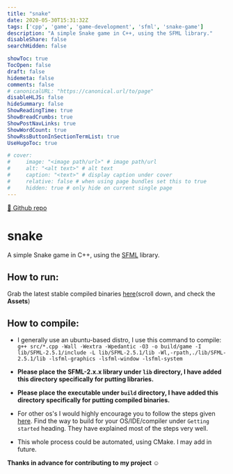 ```yaml
---
title: "snake"
date: 2020-05-30T15:31:32Z
tags: ['cpp', 'game', 'game-development', 'sfml', 'snake-game']
description: "A simple Snake game in C++, using the SFML library."
disableShare: false
searchHidden: false

showToc: true
TocOpen: false
draft: false
hidemeta: false
comments: false
# canonicalURL: "https://canonical.url/to/page"
disableHLJS: false
hideSummary: false
ShowReadingTime: true
ShowBreadCrumbs: true
ShowPostNavLinks: true
ShowWordCount: true
ShowRssButtonInSectionTermList: true
UseHugoToc: true

# cover:
#     image: "<image path/url>" # image path/url
#     alt: "<alt text>" # alt text
#     caption: "<text>" # display caption under cover
#     relative: false # when using page bundles set this to true
#     hidden: true # only hide on current single page
---
```


[🔗 Github repo](https://github.com/dev-abir/snake)

# snake
A simple Snake game in C++, using the [SFML](https://www.sfml-dev.org/) library.

## How to run:
Grab the latest stable compiled binaries [here](https://github.com/dev-abir/snake/releases/latest)(scroll down, and check the **Assets**)

## How to compile:
- I generally use an ubuntu-based distro, I use this command to compile: `g++ src/*.cpp -Wall -Wextra -Wpedantic -O3 -o build/game -I lib/SFML-2.5.1/include -L lib/SFML-2.5.1/lib -Wl,-rpath,./lib/SFML-2.5.1/lib -lsfml-graphics -lsfml-window -lsfml-system`

- **Please place the SFML-2.x.x library under `lib` directory, I have added this directory specifically for putting libraries.**

- **Please place the executable under `build` directory, I have added this directory specifically for putting compiled binaries.**

- For other os's I would highly encourage you to follow the steps given [here](https://www.sfml-dev.org/tutorials/2.5).
Find the way to build for your OS/IDE/compiler under `Getting started` heading. They have explained most of the steps very well.

- This whole process could be automated, using CMake. I may add in future.

**Thanks in advance for contributing to my project :relaxed:**

